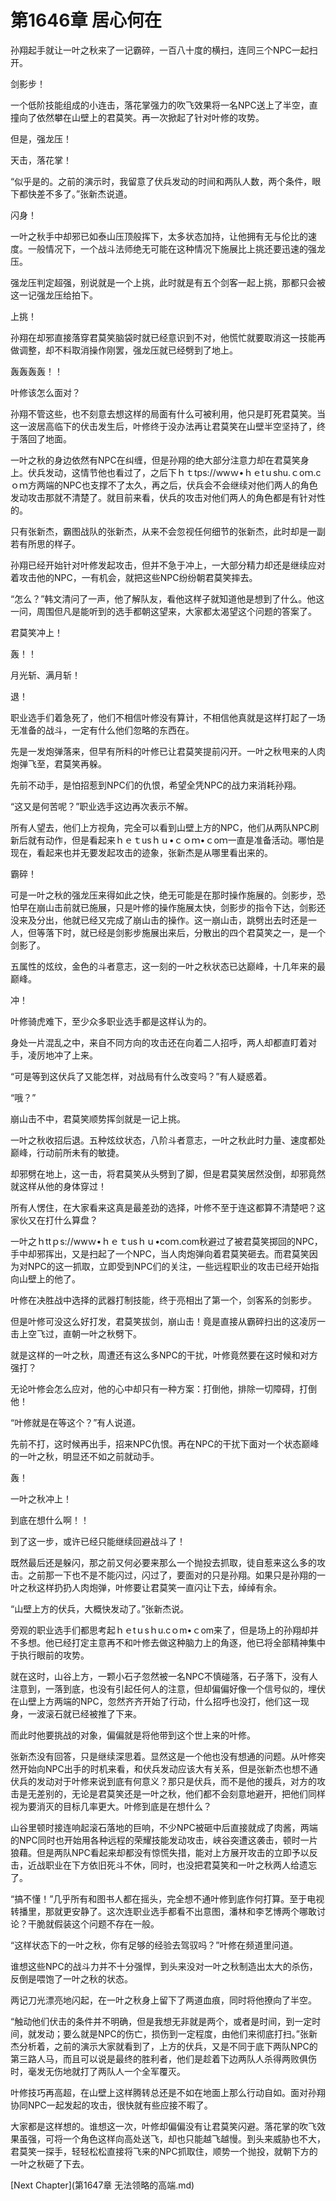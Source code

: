 # 第1646章 居心何在

孙翔起手就让一叶之秋来了一记霸碎，一百八十度的横扫，连同三个NPC一起扫开。

剑影步！

一个低阶技能组成的小连击，落花掌强力的吹飞效果将一名NPC送上了半空，直撞向了依然攀在山壁上的君莫笑。再一次掀起了针对叶修的攻势。

但是，强龙压！

天击，落花掌！

“似乎是的。之前的演示时，我留意了伏兵发动的时间和两队人数，两个条件，眼下都快差不多了。”张新杰说道。

闪身！

一叶之秋手中却邪已如泰山压顶般挥下，太多状态加持，让他拥有无与伦比的速度。一般情况下，一个战斗法师绝无可能在这种情况下施展比上挑还要迅速的强龙压。

强龙压判定超强，别说就是一个上挑，此时就是有五个剑客一起上挑，那都只会被这一记强龙压给拍下。

上挑！

孙翔在却邪直接落穿君莫笑脑袋时就已经意识到不对，他慌忙就要取消这一技能再做调整，却不料取消操作刚罢，强龙压就已经劈到了地上。

轰轰轰轰！！

叶修该怎么面对？

孙翔不管这些，也不刻意去想这样的局面有什么可被利用，他只是盯死君莫笑。当这一波居高临下的伏击发生后，叶修终于没办法再让君莫笑在山壁半空坚持了，终于落回了地面。

一叶之秋的身边依然有NPC在纠缠，但是孙翔的绝大部分注意力却在君莫笑身上。伏兵发动，这情节他也看过了，之后下ｈｔtps://wwｗ•ｈｅtｕshu.ｃoｍ.cｏｍ方两端的NPC也支撑不了太久，再之后，伏兵会不会继续对他们两人的角色发动攻击那就不清楚了。就目前来看，伏兵的攻击对他们两人的角色都是有针对性的。

只有张新杰，霸图战队的张新杰，从来不会忽视任何细节的张新杰，此时却是一副若有所思的样子。

孙翔已经开始针对叶修发起攻击，但并不急于冲上，一大部分精力却还是继续应对着攻击他的NPC，一有机会，就把这些NPC纷纷朝君莫笑摔去。

“怎么？”韩文清问了一声，他了解队友，看他这样子就知道他是想到了什么。他这一问，周围但凡是能听到的选手都朝这望来，大家都太渴望这个问题的答案了。

君莫笑冲上！

轰！！

月光斩、满月斩！

退！

职业选手们着急死了，他们不相信叶修没有算计，不相信他真就是这样打起了一场无准备的战斗，一定有什么他们忽略的东西在。

先是一发炮弹落来，但早有所料的叶修已让君莫笑提前闪开。一叶之秋甩来的人肉炮弹飞至，君莫笑再躲。

先前不动手，是怕招惹到NPC们的仇恨，希望全凭NPC的战力来消耗孙翔。

“这又是何苦呢？”职业选手这边再次表示不解。

所有人望去，他们上方视角，完全可以看到山壁上方的NPC，他们从两队NPC刷新后就有动作，但是看起来ｈｅｔusｈｕ•ｃｏｍ•ｃoｍ一直是准备活动。哪怕是现在，看起来也并无要发起攻击的迹象，张新杰是从哪里看出来的。

霸碎！

可是一叶之秋的强龙压来得如此之快，绝无可能是在那时操作施展的。剑影步，恐怕早在崩山击前就已施展，只是叶修的操作施展太快，剑影步的指令下达，剑影还没来及分出，他就已经又完成了崩山击的操作。这一崩山击，跳劈出去时还是一人，但等落下时，就已经是剑影步施展出来后，分散出的四个君莫笑之一，是一个剑影了。

五属性的炫纹，金色的斗者意志，这一刻的一叶之秋状态已达巅峰，十几年来的最巅峰。

冲！

叶修骑虎难下，至少众多职业选手都是这样认为的。

身处一片混乱之中，来自不同方向的攻击还在向着二人招呼，两人却都直盯着对手，凌厉地冲了上来。

“可是等到这伏兵了又能怎样，对战局有什么改变吗？”有人疑惑着。

“哦？”

崩山击不中，君莫笑顺势挥剑就是一记上挑。

一叶之秋收招后退。五种炫纹状态，八阶斗者意志，一叶之秋此时力量、速度都处巅峰，行动前所未有的敏捷。

却邪劈在地上，这一击，将君莫笑从头劈到了脚，但是君莫笑居然没倒，却邪竟然就这样从他的身体穿过！

所有人愣住，在大家看来这真是最差劲的选择，叶修不至于连这都算不清楚吧？这家伙又在打什么算盘？

一叶之ｈttｐs://wwｗ•ｈｅｔusｈｕ•coｍ.com秋避过了被君莫笑掷回的NPC，手中却邪挥出，又是扫起了一个NPC，当人肉炮弹向着君莫笑砸去。而君莫笑因为对NPC的这一抓取，立即受到NPC们的关注，一些远程职业的攻击已经开始指向山壁上的他了。

叶修在决胜战中选择的武器打制技能，终于亮相出了第一个，剑客系的剑影步。

但是叶修可没这么好打发，君莫笑拔剑，崩山击！竟是直接从霸碎扫出的这凌厉一击上空飞过，直朝一叶之秋劈下。

就是这样的一叶之秋，周遭还有这么多NPC的干扰，叶修竟然要在这时候和对方强打？

无论叶修会怎么应对，他的心中却只有一种方案：打倒他，排除一切障碍，打倒他！

“叶修就是在等这个？”有人说道。

先前不打，这时候再出手，招来NPC仇恨。再在NPC的干扰下面对一个状态巅峰的一叶之秋，明显还不如之前就动手。

轰！

一叶之秋冲上！

到底在想什么啊！！

到了这一步，或许已经只能继续回避战斗了！

既然最后还是躲闪，那之前又何必要来那么一个抛投去抓取，徒自惹来这么多的攻击。之前那一下也不是不能闪过，闪过了，要面对的只是孙翔。如果只是孙翔的一叶之秋这样扔扔人肉炮弹，叶修要让君莫笑一直闪让下去，绰绰有余。

“山壁上方的伏兵，大概快发动了。”张新杰说。

旁观的职业选手们都思考起ｈｅtｕsｈu.cｏm•ｃom来了，但是场上的孙翔却并不多想。他已经打定主意再不和叶修去做这种脑力上的角逐，他已将全部精神集中于执行眼前的攻势。

就在这时，山谷上方，一颗小石子忽然被一名NPC不慎碰落，石子落下，没有人注意到，一落到底，也没有引起任何人的注意，但却偏偏好像一个信号似的，埋伏在山壁上方两端的NPC，忽然齐齐开始了行动，什么招呼也没打，他们这一现身，一波滚石就已经被推了下来。

而此时他要挑战的对象，偏偏就是将他带到这个世上来的叶修。

张新杰没有回答，只是继续深思着。显然这是一个他也没有想通的问题。从叶修突然开始向NPC出手的时机来看，和伏兵发动应该大有关系，但是张新杰也想不通伏兵的发动对于叶修来说到底有何意义？那只是伏兵，而不是他的援兵，对方的攻击是无差别的，无论是君莫笑还是一叶之秋，他们都不会刻意地避开，把他们同样视为要消灭的目标几率更大。叶修到底是在想什么？

山谷里顿时接连响起滚石落地的巨响，不少NPC被砸中后直接就成了肉酱，两端的NPC同时也开始用各种远程的荣耀技能发动攻击，峡谷突遭这袭击，顿时一片狼藉。但是两队NPC看起来却都没有惊慌失措，能对上方展开攻击的立即予以反击，近战职业在下方依旧死斗不休，同时，也没把君莫笑和一叶之秋两人给遗忘了。

“搞不懂！”几乎所有和图书人都在摇头，完全想不通叶修到底作何打算。至于电视转播里，那就更安静了。这次连职业选手都看不出意图，潘林和李艺博两个哪敢讨论？干脆就假装这个问题不存在一般。

“这样状态下的一叶之秋，你有足够的经验去驾驭吗？”叶修在频道里问道。

谁想这些NPC的战斗力并不十分强悍，到头来没对一叶之秋制造出太大的杀伤，反倒是喂饱了一叶之秋的状态。

两记刀光漂亮地闪起，在一叶之秋身上留下了两道血痕，同时将他撩向了半空。

“触动他们伏击的条件并不明确，但是我想无非就是两个，或者是时间，到一定时间，就发动；要么就是NPC的伤亡，损伤到一定程度，由他们来彻底打扫。”张新杰分析着，之前的演示大家就看到了，上方的伏兵，又是不同于底下两队NPC的第三路人马，而且可以说是最终的胜利者，他们是趁着下边两队人杀得两败俱伤时，毫发无伤地就打了两队人一个全军覆灭。

叶修技巧再高超，在山壁上这样腾转总还是不如在地面上那么行动自如。面对孙翔协同NPC一起发起的攻击，很快就有些应接不暇了。

大家都是这样想的。谁想这一次，叶修却偏偏没有让君莫笑闪避。落花掌的吹飞效果虽强，可将一个角色这样向高处送飞，却也只能越飞越慢。到头来威胁也不大，君莫笑一探手，轻轻松松直接将飞来的NPC抓取住，顺势一个抛投，就朝下方的一叶之秋砸了下去。



[Next Chapter](第1647章 无法领略的高端.md)